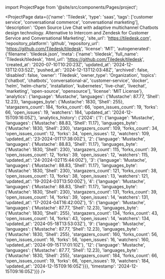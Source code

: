 
import ProjectPage from '@site/src/components/Pages/project';

<ProjectPage
    data={{'name': 'Tiledesk', 'type': 'saas', 'tags': ['customer service', 'conversational commerce', 'conversational marketing'], 'description': 'Open Source Live Chat with adaptive multichannel Chatbots design technology. Alternative to Intercom and Zendesk for Customer Service and Conversational Marketing', 'site_url': 'https://tiledesk.com', 'repository_platform': 'github', 'repository_url': 'https://github.com/Tiledesk/tiledesk', 'license': 'MIT', 'autogenerated': {'filename': 'tiledesk.json', 'meta': {'name': 'tiledesk', 'full_name': 'Tiledesk/tiledesk', 'html_url': 'https://github.com/Tiledesk/tiledesk', 'created_at': '2020-07-10T10:20:23Z', 'updated_at': '2024-12-13T12:03:52Z', 'pushed_at': '2024-12-13T12:03:48Z', 'archived': false, 'disabled': false, 'owner': 'Tiledesk', 'owner_type': 'Organization', 'topics': ['chatbot', 'chatbots', 'conversational-ai', 'customer-service', 'docker', 'helm', 'helm-charts', 'installation', 'kubernetes', 'live-chat', 'livechat', 'marketing', 'open-source', 'opensource'], 'license': 'MIT License'}, 'analytics': {'language': 'Mustache', 'languages': {'Mustache': 87.77, 'Shell': 12.23}, 'languages_byte': {'Mustache': 1830, 'Shell': 255}, 'stargazers_count': 184, 'forks_count': 66, 'open_issues_count': 19, 'forks': 66, 'open_issues': 19, 'watchers': 184, 'updated_at': '2024-12-15T09:16:05Z'}, 'analytics_history': {'2024': {'1': {'language': 'Mustache', 'languages': {'Mustache': 88.83, 'Shell': 11.17}, 'languages_byte': {'Mustache': 1830, 'Shell': 230}, 'stargazers_count': 109, 'forks_count': 34, 'open_issues_count': 12, 'forks': 34, 'open_issues': 12, 'watchers': 109, 'updated_at': '23-2024-01T17:38:00Z'}, '2': {'language': 'Mustache', 'languages': {'Mustache': 88.83, 'Shell': 11.17}, 'languages_byte': {'Mustache': 1830, 'Shell': 230}, 'stargazers_count': 115, 'forks_count': 39, 'open_issues_count': 12, 'forks': 39, 'open_issues': 12, 'watchers': 115, 'updated_at': '24-2024-02T15:44:00Z'}, '3': {'language': 'Mustache', 'languages': {'Mustache': 88.83, 'Shell': 11.17}, 'languages_byte': {'Mustache': 1830, 'Shell': 230}, 'stargazers_count': 121, 'forks_count': 38, 'open_issues_count': 13, 'forks': 38, 'open_issues': 13, 'watchers': 121, 'updated_at': '19-2024-03T13:50:00Z'}, '4': {'language': 'Mustache', 'languages': {'Mustache': 88.83, 'Shell': 11.17}, 'languages_byte': {'Mustache': 1830, 'Shell': 230}, 'stargazers_count': 131, 'forks_count': 39, 'open_issues_count': 14, 'forks': 39, 'open_issues': 14, 'watchers': 131, 'updated_at': '17-2024-04T16:42:00Z'}, '5': {'language': 'Mustache', 'languages': {'Mustache': 87.77, 'Shell': 12.23}, 'languages_byte': {'Mustache': 1830, 'Shell': 255}, 'stargazers_count': 134, 'forks_count': 43, 'open_issues_count': 14, 'forks': 43, 'open_issues': 14, 'watchers': 134, 'updated_at': '2024-05-18T13:53:03Z'}, '9': {'language': 'Mustache', 'languages': {'Mustache': 87.77, 'Shell': 12.23}, 'languages_byte': {'Mustache': 1830, 'Shell': 255}, 'stargazers_count': 160, 'forks_count': 56, 'open_issues_count': 16, 'forks': 56, 'open_issues': 16, 'watchers': 160, 'updated_at': '2024-09-15T17:01:10Z'}, '12': {'language': 'Mustache', 'languages': {'Mustache': 87.77, 'Shell': 12.23}, 'languages_byte': {'Mustache': 1830, 'Shell': 255}, 'stargazers_count': 184, 'forks_count': 66, 'open_issues_count': 19, 'forks': 66, 'open_issues': 19, 'watchers': 184, 'updated_at': '2024-12-15T09:16:05Z'}}}, 'timestamp': '2024-12-15T09:16:05Z'}}}
/>
